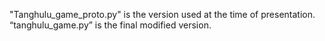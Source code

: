 "Tanghulu_game_proto.py" is the version used at the time of presentation.
“tanghulu_game.py” is the final modified version.
